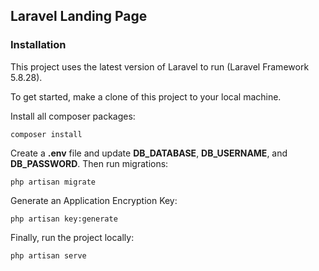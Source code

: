 ## Laravel Landing Page

### Installation

This project uses the latest version of Laravel to run (Laravel Framework 5.8.28). 

To get started, make a clone of this project to your local machine.

Install all composer packages:

```
composer install
```

Create a **.env** file and update **DB_DATABASE**, **DB_USERNAME**, and **DB_PASSWORD**. Then run migrations:

```
php artisan migrate
```

Generate an Application Encryption Key:  

```
php artisan key:generate
```

Finally, run the project locally:

```
php artisan serve
```
